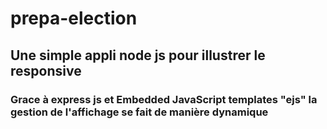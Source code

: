 # prepa-election
## Une simple appli node js pour illustrer le responsive

### Grace à express js et Embedded JavaScript templates "ejs" la gestion de l'affichage se fait de manière dynamique
